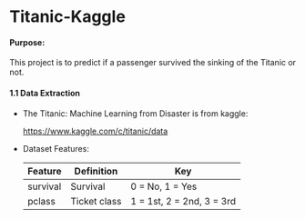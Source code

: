 # Titanic-Kaggle

#### Purpose:

This project is to predict if a passenger survived the sinking of the Titanic or not. 

#### 1.1 Data Extraction
    
   * The Titanic: Machine Learning from Disaster is from kaggle:
   
        https://www.kaggle.com/c/titanic/data
        
   * Dataset Features:
   
        | Feature            | Definition       |   Key      |
        | ----------------   |-------------     |-------------  | 
        |  survival          | Survival         |0 = No, 1 = Yes      |
        |   pclass          | 	Ticket class    |1 = 1st, 2 = 2nd, 3 = 3rd|
   
        
   
